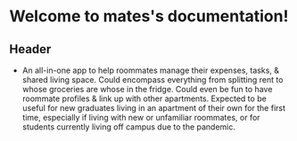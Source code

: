 # Welcome to mates's documentation!

## Header

- An all-in-one app to help roommates manage their expenses, tasks, & shared living space. Could encompass everything from splitting rent to whose groceries are whose in the fridge. Could even be fun to have roommate profiles & link up with other apartments. Expected to be useful for new graduates living in an apartment of their own for the first time, especially if living with new or unfamiliar roommates, or for students currently living off campus due to the pandemic.

